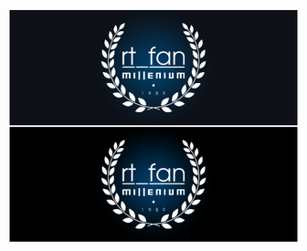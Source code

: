 ![Header](https://github.com/rt-fan/rt-fan/blob/main/assets/header.png?raw=true)\
![Header](https://github.com/rt-fan/rt-fan/blob/main/assets/header1.png?raw=true)
